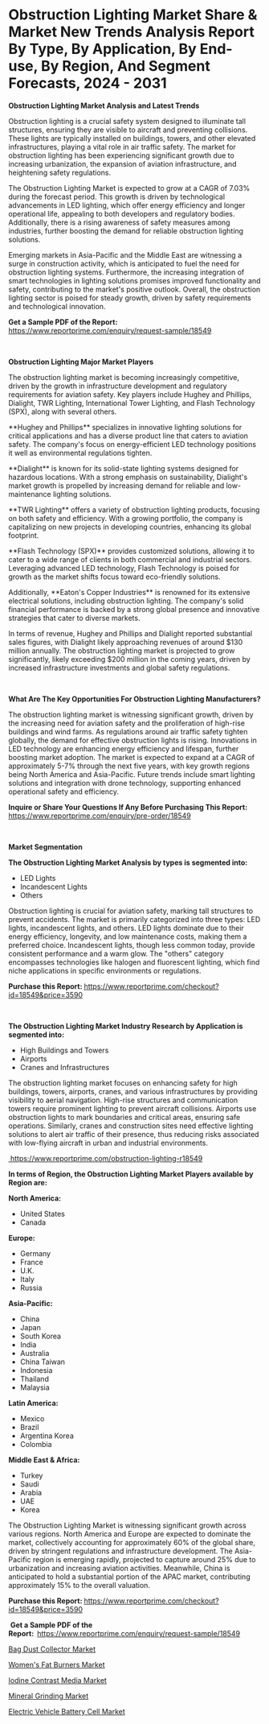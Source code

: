 <p><h1>Obstruction Lighting Market Share & Market New Trends Analysis Report By Type, By Application, By End-use, By Region, And Segment Forecasts, 2024 - 2031</h1></p><p><strong>Obstruction Lighting Market Analysis and Latest Trends</strong></p>
<p><p>Obstruction lighting is a crucial safety system designed to illuminate tall structures, ensuring they are visible to aircraft and preventing collisions. These lights are typically installed on buildings, towers, and other elevated infrastructures, playing a vital role in air traffic safety. The market for obstruction lighting has been experiencing significant growth due to increasing urbanization, the expansion of aviation infrastructure, and heightening safety regulations.</p><p>The Obstruction Lighting Market is expected to grow at a CAGR of 7.03% during the forecast period. This growth is driven by technological advancements in LED lighting, which offer energy efficiency and longer operational life, appealing to both developers and regulatory bodies. Additionally, there is a rising awareness of safety measures among industries, further boosting the demand for reliable obstruction lighting solutions.</p><p>Emerging markets in Asia-Pacific and the Middle East are witnessing a surge in construction activity, which is anticipated to fuel the need for obstruction lighting systems. Furthermore, the increasing integration of smart technologies in lighting solutions promises improved functionality and safety, contributing to the market's positive outlook. Overall, the obstruction lighting sector is poised for steady growth, driven by safety requirements and technological innovation.</p></p>
<p><strong>Get a Sample PDF of the Report:&nbsp;</strong> <a href="https://www.reportprime.com/enquiry/request-sample/18549?utm_campaign=16&utm_medium=2&utm_source=Github&utm_content=ia&utm_term=21112024&utm_id=obstruction-lighting">https://www.reportprime.com/enquiry/request-sample/18549</a></p>
<p>&nbsp;</p>
<p><strong>Obstruction Lighting Major Market Players</strong></p>
<p><p>The obstruction lighting market is becoming increasingly competitive, driven by the growth in infrastructure development and regulatory requirements for aviation safety. Key players include Hughey and Phillips, Dialight, TWR Lighting, International Tower Lighting, and Flash Technology (SPX), along with several others.</p><p>**Hughey and Phillips** specializes in innovative lighting solutions for critical applications and has a diverse product line that caters to aviation safety. The company's focus on energy-efficient LED technology positions it well as environmental regulations tighten. </p><p>**Dialight** is known for its solid-state lighting systems designed for hazardous locations. With a strong emphasis on sustainability, Dialight's market growth is propelled by increasing demand for reliable and low-maintenance lighting solutions. </p><p>**TWR Lighting** offers a variety of obstruction lighting products, focusing on both safety and efficiency. With a growing portfolio, the company is capitalizing on new projects in developing countries, enhancing its global footprint.</p><p>**Flash Technology (SPX)** provides customized solutions, allowing it to cater to a wide range of clients in both commercial and industrial sectors. Leveraging advanced LED technology, Flash Technology is poised for growth as the market shifts focus toward eco-friendly solutions.</p><p>Additionally, **Eaton's Copper Industries** is renowned for its extensive electrical solutions, including obstruction lighting. The company's solid financial performance is backed by a strong global presence and innovative strategies that cater to diverse markets.</p><p>In terms of revenue, Hughey and Phillips and Dialight reported substantial sales figures, with Dialight likely approaching revenues of around $130 million annually. The obstruction lighting market is projected to grow significantly, likely exceeding $200 million in the coming years, driven by increased infrastructure investments and global safety regulations.</p></p>
<p>&nbsp;</p>
<p><strong>What Are The Key Opportunities For Obstruction Lighting Manufacturers?</strong></p>
<p><p>The obstruction lighting market is witnessing significant growth, driven by the increasing need for aviation safety and the proliferation of high-rise buildings and wind farms. As regulations around air traffic safety tighten globally, the demand for effective obstruction lights is rising. Innovations in LED technology are enhancing energy efficiency and lifespan, further boosting market adoption. The market is expected to expand at a CAGR of approximately 5-7% through the next five years, with key growth regions being North America and Asia-Pacific. Future trends include smart lighting solutions and integration with drone technology, supporting enhanced operational safety and efficiency.</p></p>
<p><strong>Inquire or Share Your Questions If Any Before Purchasing This Report:</strong> <a href="https://www.reportprime.com/enquiry/pre-order/18549?utm_campaign=16&utm_medium=2&utm_source=Github&utm_content=ia&utm_term=21112024&utm_id=obstruction-lighting">https://www.reportprime.com/enquiry/pre-order/18549</a></p>
<p>&nbsp;</p>
<p><strong>Market Segmentation</strong></p>
<p><strong>The Obstruction Lighting Market Analysis by types is segmented into:</strong></p>
<p><ul><li>LED Lights</li><li>Incandescent Lights</li><li>Others</li></ul></p>
<p><p>Obstruction lighting is crucial for aviation safety, marking tall structures to prevent accidents. The market is primarily categorized into three types: LED lights, incandescent lights, and others. LED lights dominate due to their energy efficiency, longevity, and low maintenance costs, making them a preferred choice. Incandescent lights, though less common today, provide consistent performance and a warm glow. The "others" category encompasses technologies like halogen and fluorescent lighting, which find niche applications in specific environments or regulations.</p></p>
<p><strong>Purchase this Report:&nbsp;</strong><a href="https://www.reportprime.com/checkout?id=18549&price=3590&utm_campaign=16&utm_medium=2&utm_source=Github&utm_content=ia&utm_term=21112024&utm_id=obstruction-lighting">https://www.reportprime.com/checkout?id=18549&price=3590</a></p>
<p>&nbsp;</p>
<p><strong>The Obstruction Lighting Market Industry Research by Application is segmented into:</strong></p>
<p><ul><li>High Buildings and Towers</li><li>Airports</li><li>Cranes and Infrastructures</li></ul></p>
<p><p>The obstruction lighting market focuses on enhancing safety for high buildings, towers, airports, cranes, and various infrastructures by providing visibility to aerial navigation. High-rise structures and communication towers require prominent lighting to prevent aircraft collisions. Airports use obstruction lights to mark boundaries and critical areas, ensuring safe operations. Similarly, cranes and construction sites need effective lighting solutions to alert air traffic of their presence, thus reducing risks associated with low-flying aircraft in urban and industrial environments.</p></p>
<p><a href="https://www.reportprime.com/obstruction-lighting-r18549?utm_campaign=16&utm_medium=2&utm_source=Github&utm_content=ia&utm_term=21112024&utm_id=obstruction-lighting">&nbsp;https://www.reportprime.com/obstruction-lighting-r18549</a></p>
<p><strong>In terms of Region, the Obstruction Lighting Market Players available by Region are:</strong></p>
<p>
    <p> <strong> North America: </strong>
        <ul>
            <li>United States</li>
            <li>Canada</li>
        </ul>
        </p> 
    <p> <strong> Europe: </strong>
        <ul>
            <li>Germany</li>
            <li>France</li>
            <li>U.K.</li>
            <li>Italy</li>
            <li>Russia</li>
        </ul>
        </p> 
    <p> <strong> Asia-Pacific: </strong>
        <ul>
            <li>China</li>
            <li>Japan</li>
            <li>South Korea</li>
            <li>India</li>
            <li>Australia</li>
            <li>China Taiwan</li>
            <li>Indonesia</li>
            <li>Thailand</li>
            <li>Malaysia</li>
        </ul>
        </p> 
    <p> <strong> Latin America: </strong>
        <ul>
            <li>Mexico</li>
            <li>Brazil</li>
            <li>Argentina Korea</li>
            <li>Colombia</li>
        </ul>
        </p> 
    <p> <strong> Middle East & Africa: </strong>
        <ul>
            <li>Turkey</li>
            <li>Saudi</li>
            <li>Arabia</li>
            <li>UAE</li>
            <li>Korea</li>
        </ul>
    </p>
    </p>
<p><p>The Obstruction Lighting Market is witnessing significant growth across various regions. North America and Europe are expected to dominate the market, collectively accounting for approximately 60% of the global share, driven by stringent regulations and infrastructure development. The Asia-Pacific region is emerging rapidly, projected to capture around 25% due to urbanization and increasing aviation activities. Meanwhile, China is anticipated to hold a substantial portion of the APAC market, contributing approximately 15% to the overall valuation.</p></p>
<p><strong>Purchase this Report: </strong><a href="https://www.reportprime.com/checkout?id=18549&price=3590&utm_campaign=16&utm_medium=2&utm_source=Github&utm_content=ia&utm_term=21112024&utm_id=obstruction-lighting">https://www.reportprime.com/checkout?id=18549&price=3590</a></p>
<p>&nbsp;<strong>Get a Sample PDF of the Report:&nbsp;&nbsp;</strong><a href="https://www.reportprime.com/enquiry/request-sample/18549?utm_campaign=16&utm_medium=2&utm_source=Github&utm_content=ia&utm_term=21112024&utm_id=obstruction-lighting">https://www.reportprime.com/enquiry/request-sample/18549</a></p>
<p><strong></strong></p>
<p><p><a href="https://github.com/YashRP12/Market-Research-Report-List-6/blob/main/bag-dust-collector-market.md?utm_campaign=16&utm_medium=2&utm_source=Github&utm_content=ia&utm_term=21112024&utm_id=obstruction-lighting">Bag Dust Collector Market</a></p><p><a href="https://issuu.com/reportprime-2/docs/womens-fat-burners-market-size-2030_5102bf27ae96f8?utm_campaign=16&utm_medium=2&utm_source=Github&utm_content=ia&utm_term=21112024&utm_id=obstruction-lighting">Women's Fat Burners Market</a></p><p><a href="https://issuu.com/reportprime-2/docs/iodine-contrast-media-market-size-2_355bb6222c0a51?utm_campaign=16&utm_medium=2&utm_source=Github&utm_content=ia&utm_term=21112024&utm_id=obstruction-lighting">Iodine Contrast Media Market</a></p><p><a href="https://www.linkedin.com/pulse/recent-analysis-mineral-grinding-market-highlights-trends-share-slawf?utm_campaign=16&utm_medium=2&utm_source=Github&utm_content=ia&utm_term=21112024&utm_id=obstruction-lighting">Mineral Grinding Market</a></p><p><a href="https://github.com/JosephineMcguire65/Market-Research-Report-List-1/blob/main/electric-vehicle-battery-cell-market.md?utm_campaign=16&utm_medium=2&utm_source=Github&utm_content=ia&utm_term=21112024&utm_id=obstruction-lighting">Electric Vehicle Battery Cell Market</a></p></p>
